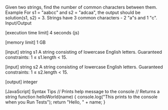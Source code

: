 Given two strings, find the number of common characters between them.
Example
For s1 = "aabcc" and s2 = "adcaa", the output should be
solution(s1, s2) = 3.
Strings have 3 common characters - 2 "a"s and 1 "c".
Input/Output


[execution time limit] 4 seconds (js)


[memory limit] 1 GB


[input] string s1
A string consisting of lowercase English letters.
Guaranteed constraints:
1 ≤ s1.length < 15.


[input] string s2
A string consisting of lowercase English letters.
Guaranteed constraints:
1 ≤ s2.length < 15.


[output] integer


[JavaScript] Syntax Tips
// Prints help message to the console
// Returns a string
function helloWorld(name) {
    console.log("This prints to the console when you Run Tests");
    return "Hello, " + name;
}


